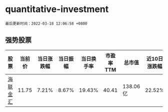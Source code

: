 # quantitative-investment

`最后更新时间：2022-03-18 12:06:58 +0800`

## 强势股票

|股票|当前价|当日涨跌幅|当日振幅|当日换手率|市盈率TTM|总市值|近10日涨跌幅|
|----|----|----|----|----|----|----|----|
|[海联金汇](https://xueqiu.com/S/SZ002537)|11.75|7.21%|8.67%|19.43%|40.41|138.06亿|22.52%|
